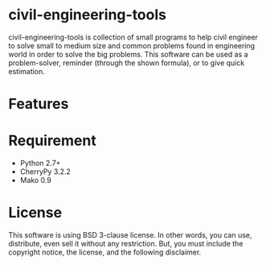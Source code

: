 civil-engineering-tools
=======================
civil-engineering-tools is collection of small programs to help civil engineer
to solve small to medium size and common problems found in engineering world
in order to solve the big problems.
This software can be used as a problem-solver, reminder (through the shown
formula), or to give quick estimation.


Features
========


Requirement
===========
* Python 2.7+
* CherryPy 3.2.2
* Mako 0.9


License
=======
This software is using BSD 3-clause license. In other words, you
can use, distribute, even sell it without any restriction. But, you
must include the copyright notice, the license, and the following
disclaimer.